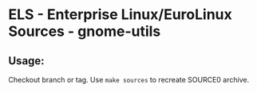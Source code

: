# ELS - Enterprise Linux/EuroLinux Sources - gnome-utils
 
## Usage:
  Checkout branch or tag. Use `make sources` to recreate  SOURCE0 archive.
